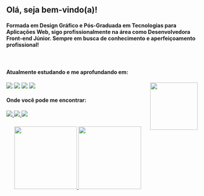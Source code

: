 ## Olá, seja bem-vindo(a)!

#### Formada em Design Gráfico e Pós-Graduada em Tecnologias para Aplicações Web, sigo profissionalmente na área como Desenvolvedora Front-end Júnior. Sempre em busca de conhecimento e aperfeiçoamento profissional!


<div align="left" style="display: inline_block"><br> 
 
  <h4>Atualmente estudando e me aprofundando em: </h4>
  
  <img align="right" width="125" src="https://i.imgur.com/dEKXsWO.png">
  
  <img src="https://img.shields.io/badge/-HTML-db6040?style=for-the-badge&logo=html5&logoColor=white">
  <img src="https://img.shields.io/badge/-CSS-536fdd?style=for-the-badge&logo=css3&logoColor=white">
  <img src="https://img.shields.io/badge/-JavaScript-eee17f?style=for-the-badge&logo=javascript&logoColor=black">
  <img src="https://img.shields.io/badge/-React-7ad8f1?style=for-the-badge&logo=react&logoColor=black">
  
  
</div>  

<div align="left"> 
  <h4>Onde você pode me encontrar: </h4>
    
  <a href="https://www.linkedin.com/in/leticialist" target="_blank">
  <img src="https://img.shields.io/badge/-LinkedIn-a67fd4?style=for-the-badge&logo=linkedin&logoColor=white" target="_blank">
  </a> 
  
  <a href = "mailto:leticialist@gmail.com">
  <img src="https://img.shields.io/badge/-Email-a67fd4?style=for-the-badge&logo=gmail&logoColor=white" target="_blank">
  </a>  
  
  <a href="https://discordapp.com/users/286151221772025857" target="_blank">
  <img src="https://img.shields.io/badge/-Discord-a67fd4?logo=discord&logoColor=white&style=for-the-badge" target="_blank">
  </a>
  
</div>

###

<div align="center">  
 
  <a href="https://github.com/leticialist">
  
  <img height="165em" src="https://github-readme-stats.vercel.app/api?username=leticialist&show_icons=true&include_all_commits=true&count_private=true&title_color=a67fd4&bg_color=00000000&icon_color=a67fd4&text_color=7fdbca"/>
  
  <img height="165em" src="https://github-readme-stats.vercel.app/api/top-langs/?username=leticialist&&layout=compact&langs_count=6&title_color=a67fd4&bg_color=00000000&icon_color=a67fd4&text_color=7fdbca"/>
    
</div> 
